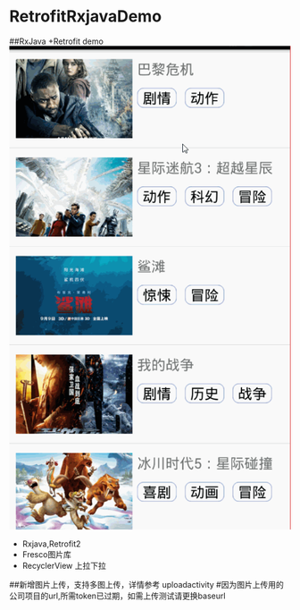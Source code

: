 # RetrofitRxjavaDemo
##RxJava +Retrofit demo
![screenshot](https://github.com/HarryXR/RetrofitRxjavaDemo/blob/master/gif%2Fmy.gif) 

- Rxjava,Retrofit2
- Fresco图片库
- RecyclerView 上拉下拉

##新增图片上传，支持多图上传，详情参考 uploadactivity
#因为图片上传用的公司项目的url,所需token已过期，如需上传测试请更换baseurl
